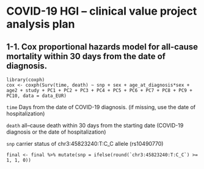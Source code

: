 # COVID-19 HGI – clinical value project analysis plan 

## 1-1.	Cox proportional hazards model for all-cause mortality within 30 days from the date of diagnosis.

```
library(coxph)
cox <- coxph(Surv(time, death) ~ snp + sex + age_at_diagnosis*sex + age2 + study + PC1 + PC2 + PC3 + PC4 + PC5 + PC6 + PC7 + PC8 + PC9 + PC10, data = data_EUR)
```

`time` Days from the date of COVID-19 diagnosis. (if missing, use the date of hospitalization)

`death` all–cause death within 30 days from the starting date (COVID-19 diagnosis or the date of hospitalization)

`snp` carrier status of chr3:45823240:T:C_C allele (rs10490770)


```
final <- final %>% mutate(snp = ifelse(round(`chr3:45823240:T:C_C`) >= 1, 1, 0))
```
